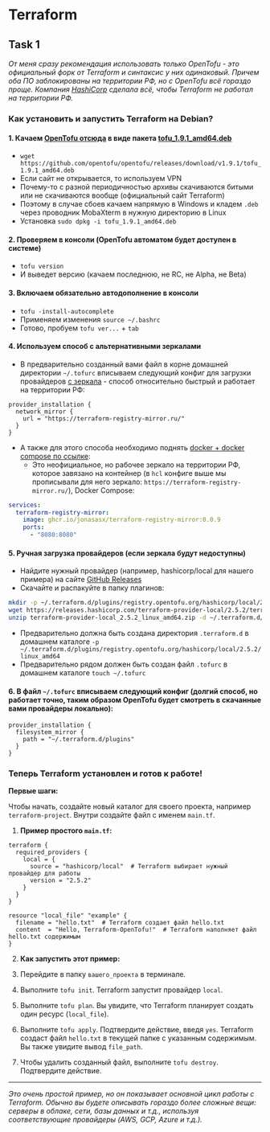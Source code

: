 # Terraform

## Task 1

_От меня сразу рекомендация использовать только OpenTofu - это официальный форк от Terraform и синтаксис у них одинаковый. Причем оба ПО заблокированы на территории РФ, но с OpenTofu всё гораздо проще. Компания [HashiCorp](https://en.wikipedia.org/wiki/HashiCorp) сделала всё, чтобы Terraform не работал на территории РФ._

### **Как установить и запустить Terraform на Debian?**

#### 1. Качаем [OpenTofu отсюда](https://github.com/opentofu/opentofu/releases) в виде пакета [tofu_1.9.1_amd64.deb](https://github.com/opentofu/opentofu/releases/download/v1.9.1/tofu_1.9.1_amd64.deb)
- `wget https://github.com/opentofu/opentofu/releases/download/v1.9.1/tofu_1.9.1_amd64.deb`
- Если сайт не открывается, то используем VPN
- Почему-то с разной периодичностью архивы скачиваются битыми или не скачиваются вообще (официальный сайт Terraform)
- Поэтому в случае сбоев качаем напрямую в Windows и кладем `.deb` через проводник MobaXterm в нужную директорию в Linux
- Установка `sudo dpkg -i tofu_1.9.1_amd64.deb`

#### 2. Проверяем в консоли (OpenTofu автоматом будет доступен в системе)
- `tofu version`
- И выведет версию (качаем последнюю, не RC, не Alpha, не Beta)

#### 3. Включаем обязательно автодополнение в консоли
- `tofu -install-autocomplete`
- Применяем изменения `source ~/.bashrc`
- Готово, пробуем `tofu ver...` + `tab`

#### 4. Используем способ с альтернативными зеркалами

- В предварительно созданный вами файл в корне домашней директории `~/.tofurc` вписываем следующий конфиг для загрузки провайдеров [с зеркала](https://terraform-registry-mirror.ru/) - способ относительно быстрый и работает на территории РФ:

```hcl
provider_installation {
  network_mirror {
    url = "https://terraform-registry-mirror.ru/"
  }
}
```

- А также для этого способа необходимо поднять [docker + docker compose по ссылке](https://terraform-registry-mirror.ru/):
  - Это неофициальное, но рабочее зеркало на территории РФ, которое завязано на контейнер (в `hcl` конфиге выше мы прописывали для него зеркало: `https://terraform-registry-mirror.ru/`), Docker Compose:

```yaml
services:
  terraform-registry-mirror:
    image: ghcr.io/jonasasx/terraform-registry-mirror:0.0.9
    ports:
      - "8080:8080"
```

#### 5. Ручная загрузка провайдеров (если зеркала будут недоступны)
- Найдите нужный провайдер (например, hashicorp/local для нашего примера) на сайте [GitHub Releases](https://github.com/orgs/opentofu/repositories?type=all)
- Скачайте и распакуйте в папку плагинов:

```bash
mkdir -p ~/.terraform.d/plugins/registry.opentofu.org/hashicorp/local/2.5.2/linux_amd64
wget https://releases.hashicorp.com/terraform-provider-local/2.5.2/terraform-provider-local_2.5.2_linux_amd64.zip
unzip terraform-provider-local_2.5.2_linux_amd64.zip -d ~/.terraform.d/plugins/registry.opentofu.org/hashicorp/local/2.5.2/linux_amd64
```

- Предварительно должна быть создана директория `.terraform.d` в домашнем каталоге `-p ~/.terraform.d/plugins/registry.opentofu.org/hashicorp/local/2.5.2/linux_amd64`
- Предварительно рядом должен быть создан файл `.tofurc` в домашнем каталоге `touch ~/.tofurc`

#### 6. В файл `~/.tofurc` вписываем следующий конфиг (долгий способ, но работает точно, таким образом OpenTofu будет смотреть в скачанные вами провайдеры локально):

```hcl
provider_installation {
  filesystem_mirror {
    path = "~/.terraform.d/plugins"
  }
}
```

### **Теперь Terraform установлен и готов к работе!**

**Первые шаги:**

Чтобы начать, создайте новый каталог для своего проекта, например `terraform-project`. Внутри создайте файл с именем `main.tf`.

1. **Пример простого `main.tf`:**

```hcl
terraform {
  required_providers {
    local = {
      source = "hashicorp/local"  # Terraform выбирает нужный провайдер для работы
      version = "2.5.2"
    }
  }
}

resource "local_file" "example" {
  filename = "hello.txt"  # Terraform создает файл hello.txt
  content  = "Hello, Terraform-OpenTofu!"  # Terraform наполняет файл hello.txt содержимым
}
```

2. **Как запустить этот пример:**

1.  Перейдите в папку `вашего_проекта` в терминале.
2.  Выполните `tofu init`. Terraform запустит провайдер `local`.
3.  Выполните `tofu plan`. Вы увидите, что Terraform планирует создать один ресурс (`local_file`).
4.  Выполните `tofu apply`. Подтвердите действие, введя `yes`. Terraform создаст файл `hello.txt` в текущей папке с указанным содержимым. Вы также увидите вывод `file_path`.
5.  Чтобы удалить созданный файл, выполните `tofu destroy`. Подтвердите действие.

---

_Это очень простой пример, но он показывает основной цикл работы с Terraform. Обычно вы будете описывать гораздо более сложные вещи: серверы в облаке, сети, базы данных и т.д., используя соответствующие провайдеры (AWS, GCP, Azure и т.д.)._
